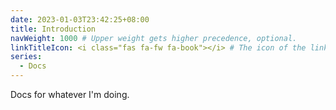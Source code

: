 ```yaml
---
date: 2023-01-03T23:42:25+08:00
title: Introduction
navWeight: 1000 # Upper weight gets higher precedence, optional.
linkTitleIcon: <i class="fas fa-fw fa-book"></i> # The icon of the link title, optional.
series:
  - Docs
---
```


Docs for whatever I'm doing.
